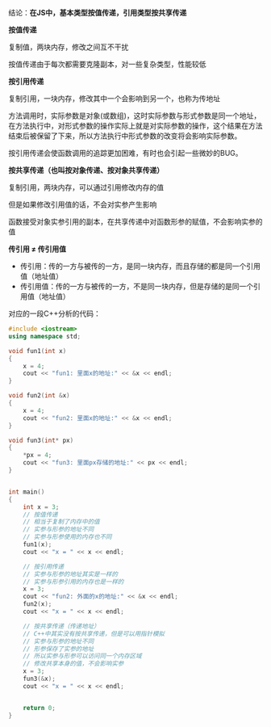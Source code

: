 结论：**在JS中，基本类型按值传递，引用类型按共享传递**

**按值传递**

复制值，两块内存，修改之间互不干扰

按值传递由于每次都需要克隆副本，对一些复杂类型，性能较低

**按引用传递**

复制引用，一块内存，修改其中一个会影响到另一个，也称为传地址

方法调用时，实际参数是对象(或数组)，这时实际参数与形式参数是同一个地址，在方法执行中，对形式参数的操作实际上就是对实际参数的操作，这个结果在方法结束后被保留了下来，所以方法执行中形式参数的改变将会影响实际参数。

按引用传递会使函数调用的追踪更加困难，有时也会引起一些微妙的BUG。

**按共享传递（也叫按对象传递、按对象共享传递）**

复制引用，两块内存，可以通过引用修改内存的值

但是如果修改引用值的话，不会对实参产生影响

函数接受对象实参引用的副本，在共享传递中对函数形参的赋值，不会影响实参的值

**传引用 ≠ 传引用值**

-   传引用：传的一方与被传的一方，是同一块内存，而且存储的都是同一个引用值（地址值）
-   传引用值：传的一方与被传的一方，不是同一块内存，但是存储的是同一个引用值（地址值）


对应的一段C++分析的代码：
```c++
#include <iostream>
using namespace std;

void fun1(int x) 
{
    x = 4;
    cout << "fun1: 里面x的地址:" << &x << endl;
}

void fun2(int &x) 
{
    x = 4;
    cout << "fun2: 里面x的地址:" << &x << endl;
}

void fun3(int* px) 
{
    *px = 4;
    cout << "fun3: 里面px存储的地址:" << px << endl;
}


int main()
{
    int x = 3;
    // 按值传递
    // 相当于复制了内存中的值
    // 实参与形参的地址不同
    // 实参与形参使用的内存也不同
    fun1(x);
    cout << "x = " << x << endl;

    // 按引用传递
    // 实参与形参的地址其实是一样的
    // 实参与形参引用的内存也是一样的
    x = 3;
    cout << "fun2: 外面的x的地址:" << &x << endl;
    fun2(x);
    cout << "x = " << x << endl;

    // 按共享传递（传递地址）
    // C++中其实没有按共享传递，但是可以用指针模拟
    // 实参与形参的地址不同
    // 形参保存了实参的地址
    // 所以实参与形参可以访问同一个内存区域
    // 修改共享本身的值，不会影响实参
    x = 3;
    fun3(&x);
    cout << "x = " << x << endl;


    return 0;
}

```
